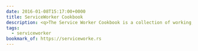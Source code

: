```yaml
---
date: 2016-01-08T15:17:00+0000
title: ServiceWorker Cookbook
description: <q>The Service Worker Cookbook is a collection of working, practical examples of using service workers in modern web apps.</q>
tags:
  - serviceworker
bookmark_of: https://serviceworke.rs
---
```

